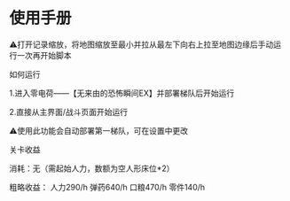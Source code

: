 <!-- markdownlint-disable MD033 MD041 -->

# 使用手册

⚠️打开记录缩放，将地图缩放至最小并拉从最左下向右上拉至地图边缘后手动运行一次再开始脚本

如何运行

1.进入零电荷——【无来由的恐怖瞬间EX】并部署梯队后开始运行

2.直接从主界面/战斗页面开始运行

⚠️使用此功能会自动部署第一梯队，可在设置中更改

关卡收益

消耗：无（需起始人力，数额为空人形床位*2）

粗略收益：
人力290/h
弹药640/h
口粮470/h
零件140/h
